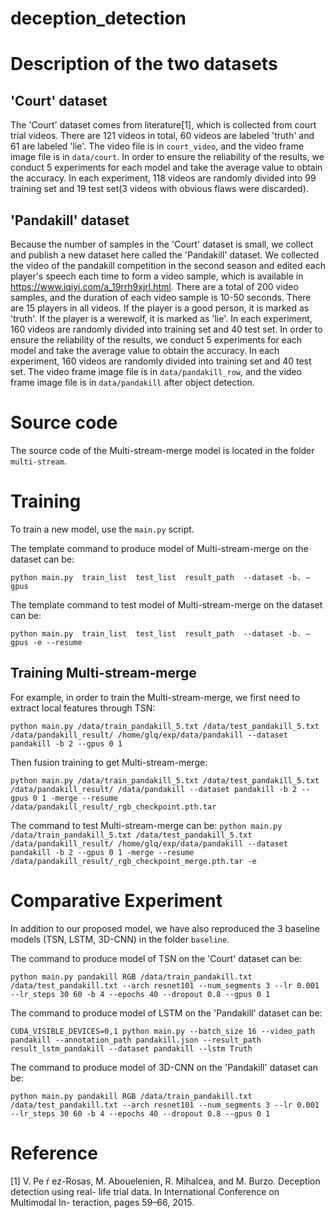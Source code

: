 # deception_detection
# Description of the two datasets
## 'Court' dataset
The 'Court' dataset comes from literature[1], which is collected from court trial videos. There are 121 videos in total, 60 videos are labeled 'truth' and 61 are labeled 'lie'. The video file is in `court_video`, and the video frame image file is in `data/court`. In order to ensure the reliability of the results, we conduct 5 experiments for each model and take the average value to obtain the accuracy. In each experiment, 118 videos are randomly divided into 99 training set and 19 test set(3 videos with obvious flaws were discarded).
## 'Pandakill' dataset
Because the number of samples in the 'Court' dataset is small, we collect and publish a new dataset here called the 'Pandakill' dataset. We collected the video of the pandakill competition in the second season and edited each player's speech each time to form a video sample, which is available in https://www.iqiyi.com/a_19rrh9xjrl.html. There are a total of 200 video samples, and the duration of each video sample is 10-50 seconds. There are 15 players in all videos. If the player is a good person, it is marked as 'truth'. If the player is a werewolf, it is marked as 'lie'. In each experiment, 160 videos are randomly divided into training set and 40 test set. In order to ensure the reliability of the results, we conduct 5 experiments for each model and take the average value to obtain the accuracy. In each experiment, 160 videos are randomly divided into training set and 40 test set. The video frame image file is in `data/pandakill_row`, and the video frame image file is in `data/pandakill` after object detection.
# Source code
The source code of the Multi-stream-merge model is located in the folder `multi-stream`.

# Training
To train a new model, use the `main.py` script.

The template command to produce model of Multi-stream-merge on the dataset can be:

`python main.py  train_list  test_list  result_path  --dataset -b. –gpus`

The template command to test model of Multi-stream-merge on the dataset can be:

`python main.py  train_list  test_list  result_path  --dataset -b. –gpus -e --resume`

## Training Multi-stream-merge
For example, in order to train the Multi-stream-merge, we first need to extract local features through TSN:

`python main.py /data/train_pandakill_5.txt /data/test_pandakill_5.txt /data/pandakill_result/ /home/glq/exp/data/pandakill --dataset pandakill -b 2 --gpus 0 1`

Then fusion training to get Multi-stream-merge:

`python main.py /data/train_pandakill_5.txt /data/test_pandakill_5.txt /data/pandakill_result/ /data/pandakill --dataset pandakill -b 2 --gpus 0 1 -merge --resume /data/pandakill_result/_rgb_checkpoint.pth.tar`

The command to test Multi-stream-merge can be:
`python main.py /data/train_pandakill_5.txt /data/test_pandakill_5.txt /data/pandakill_result/ /home/glq/exp/data/pandakill --dataset pandakill -b 2 --gpus 0 1 -merge --resume /data/pandakill_result/_rgb_checkpoint_merge.pth.tar -e`

# Comparative Experiment
In addition to our proposed model, we have also reproduced the 3 baseline models (TSN, LSTM, 3D-CNN) in the folder `baseline`.

The command to produce model of TSN on the 'Court' dataset can be:

`python main.py pandakill RGB /data/train_pandakill.txt /data/test_pandakill.txt --arch resnet101 --num_segments 3 --lr 0.001 --lr_steps 30 60 -b 4 --epochs 40 --dropout 0.8 --gpus 0 1`

The command to produce model of LSTM on the 'Pandakill' dataset can be:

`CUDA_VISIBLE_DEVICES=0,1 python main.py --batch_size 16 --video_path pandakill --annotation_path pandakill.json --result_path result_lstm_pandakill --dataset pandakill --lstm Truth`

The command to produce model of 3D-CNN on the 'Pandakill' dataset can be:

`python main.py pandakill RGB /data/train_pandakill.txt /data/test_pandakill.txt --arch resnet101 --num_segments 3 --lr 0.001 --lr_steps 30 60 -b 4 --epochs 40 --dropout 0.8 --gpus 0 1`

# Reference
[1] V. Pe ŕ ez-Rosas, M. Abouelenien, R. Mihalcea, and M. Burzo. Deception detection using real- life trial data. In International Conference on Multimodal In- teraction, pages 59–66, 2015. 

